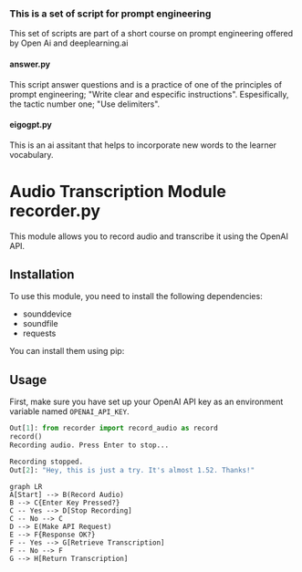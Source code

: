 ### This is a set of script for prompt engineering

This set of scripts are part of a short course on prompt engineering offered by Open Ai and deeplearning.ai

#### answer.py
This script answer questions and is a practice of one of the principles of prompt engineering; "Write clear and especific instructions". Espesifically, the tactic number one; "Use delimiters".

#### eigogpt.py
This is an ai assitant that helps to incorporate new words to the learner vocabulary. 

# Audio Transcription Module recorder.py

This module allows you to record audio and transcribe it using the OpenAI API.

## Installation

To use this module, you need to install the following dependencies:

- sounddevice
- soundfile
- requests

You can install them using pip:


## Usage

First, make sure you have set up your OpenAI API key as an environment variable named `OPENAI_API_KEY`.

```python
Out[1]: from recorder import record_audio as record
record()
Recording audio. Press Enter to stop...

Recording stopped.
Out[2]: "Hey, this is just a try. It's almost 1.52. Thanks!"
```
```mermaid
graph LR
A[Start] --> B(Record Audio)
B --> C{Enter Key Pressed?}
C -- Yes --> D[Stop Recording]
C -- No --> C
D --> E(Make API Request)
E --> F{Response OK?}
F -- Yes --> G[Retrieve Transcription]
F -- No --> F
G --> H[Return Transcription]
```


